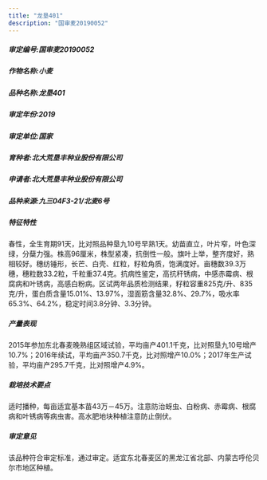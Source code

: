 ```yaml
---
title: "龙垦401"
description: "国审麦20190052"
---
```

##### 审定编号:国审麦20190052

##### 作物名称:小麦

##### 品种名称:龙垦401

##### 审定年份:2019

##### 审定单位:国家

##### 育种者:北大荒垦丰种业股份有限公司

##### 申请者:北大荒垦丰种业股份有限公司

##### 品种来源:九三04F3-21/北麦6号

##### 特征特性
春性，全生育期91天，比对照品种垦九10号早熟1天。幼苗直立，叶片窄，叶色深绿，分蘖力强。株高96厘米，株型紧凑，抗倒性一般。旗叶上举，整齐度好，熟相较好。穗纺锤形，长芒、白壳、红粒，籽粒角质，饱满度好。亩穗数39.3万穗，穗粒数33.2粒，千粒重37.4克。抗病性鉴定，高抗秆锈病，中感赤霉病、根腐病和叶锈病，高感白粉病。区试两年品质检测结果，籽粒容重825克/升、835克/升，蛋白质含量15.01%、13.97%，湿面筋含量32.8%、29.7%，吸水率65.3%、64.2%，稳定时间3.8分钟、3.3分钟。

##### 产量表现
2015年参加东北春麦晚熟组区域试验，平均亩产401.1千克，比对照垦九10号增产10.7%；2016年续试，平均亩产350.7千克，比对照增产10.0%；2017年生产试验，平均亩产295.7千克，比对照增产4.9%。

##### 栽培技术要点
适时播种，每亩适宜基本苗43万－45万。注意防治蚜虫、白粉病、赤霉病、根腐病和叶锈病等病虫害。高水肥地块种植注意防止倒伏。

##### 审定意见
该品种符合审定标准，通过审定。适宜东北春麦区的黑龙江省北部、内蒙古呼伦贝尔市地区种植。
